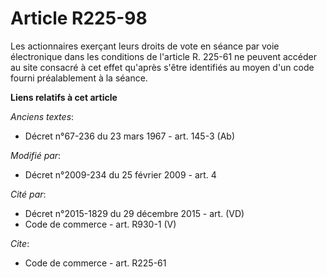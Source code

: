 # Article R225-98

Les actionnaires exerçant leurs droits de vote en séance par voie électronique dans les conditions de l'article R. 225-61 ne
peuvent accéder au site consacré à cet effet qu'après s'être identifiés au moyen d'un code fourni préalablement à la séance.

**Liens relatifs à cet article**

_Anciens textes_:

  - Décret n°67-236 du 23 mars 1967 - art. 145-3 (Ab)

_Modifié par_:

  - Décret n°2009-234 du 25 février 2009 - art. 4

_Cité par_:

  - Décret n°2015-1829 du 29 décembre 2015 - art. (VD)
  - Code de commerce - art. R930-1 (V)

_Cite_:

  - Code de commerce - art. R225-61
